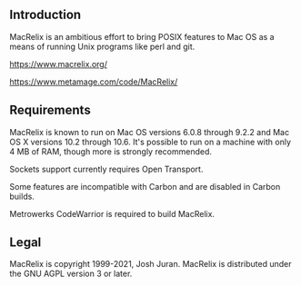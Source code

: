Introduction
------------

MacRelix is an ambitious effort to bring POSIX features to Mac OS as a means of running Unix programs like perl and git.

<https://www.macrelix.org/>

<https://www.metamage.com/code/MacRelix/>

Requirements
------------

MacRelix is known to run on Mac OS versions 6.0.8 through 9.2.2 and Mac OS X versions 10.2 through 10.6.  It's possible to run on a machine with only 4 MB of RAM, though more is strongly recommended.

Sockets support currently requires Open Transport.

Some features are incompatible with Carbon and are disabled in Carbon builds.

Metrowerks CodeWarrior is required to build MacRelix.

Legal
-----

MacRelix is copyright 1999-2021, Josh Juran.
MacRelix is distributed under the GNU AGPL version 3 or later.

